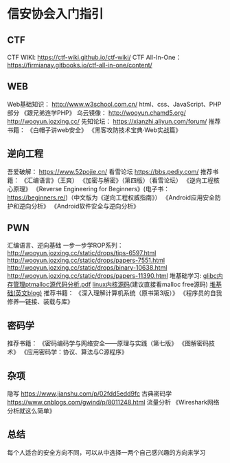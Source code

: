 # 信安协会入门指引

## CTF 

CTF WIKI: 
https://ctf-wiki.github.io/ctf-wiki/
CTF All-In-One：
https://firmianay.gitbooks.io/ctf-all-in-one/content/

## WEB

Web基础知识：
http://www.w3school.com.cn/ html、css、JavaScript、PHP部分
《跟兄弟连学PHP》
乌云镜像：
http://wooyun.chamd5.org/
http://wooyun.jozxing.cc/
先知论坛：
https://xianzhi.aliyun.com/forum/
推荐书籍：
《白帽子讲web安全》
《黑客攻防技术宝典·Web实战篇》

## 逆向工程

吾爱破解：
https://www.52pojie.cn/
看雪论坛
https://bbs.pediy.com/
推荐书籍：
《汇编语言》（王爽）
《加密与解密》（第四版）（看雪论坛）
《逆向工程核心原理》
《Reverse Engineering for Beginners》(电子书：https://beginners.re/)（中文版为《逆向工程权威指南》）
《Android应用安全防护和逆向分析》
《Android软件安全与逆向分析》

## PWN

汇编语言、逆向基础
一步一步学ROP系列：
http://wooyun.jozxing.cc/static/drops/tips-6597.html
http://wooyun.jozxing.cc/static/drops/papers-7551.html
http://wooyun.jozxing.cc/static/drops/binary-10638.html
http://wooyun.jozxing.cc/static/drops/papers-11390.html
堆基础学习:
[glibc内存管理ptmalloc源代码分析.pdf](https://paper.seebug.org/papers/Archive/refs/heap/glibc%E5%86%85%E5%AD%98%E7%AE%A1%E7%90%86ptmalloc%E6%BA%90%E4%BB%A3%E7%A0%81%E5%88%86%E6%9E%90.pdf)
[linux内核源码](https://code.woboq.org/)(建议直接看malloc free源码)
[堆基础(英文blog)](https://heap-exploitation.dhavalkapil.com)
推荐书籍：
《深入理解计算机系统（原书第3版）》
《程序员的自我修养—链接、装载与库》

## 密码学

推荐书籍：
《密码编码学与网络安全——原理与实践（第七版》
《图解密码技术》
《应用密码学：协议、算法与C源程序》

## 杂项

隐写
https://www.jianshu.com/p/02fdd5edd9fc
古典密码学
https://www.cnblogs.com/gwind/p/8011248.html
流量分析
《Wireshark网络分析就这么简单》

## 总结

每个人适合的安全方向不同，可以从中选择一两个自己感兴趣的方向来学习